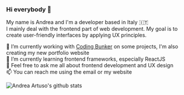### Hi everybody 👋

My name is Andrea and I'm a developer based in Italy 🇮🇹  
I mainly deal with the frontend part of web development. My goal is to create user-friendly interfaces by applying UX principles.

🔭 I’m currently working with [Coding Bunker](https://github.com/Coding-Bunker) on some projects, I'm also creating my new portfolio website  
🌱 I’m currently learning frontend frameworks, especially ReactJS  
💬 Feel free to ask me all about frontend development and UX design  
📫 You can reach me using the email or my website  


![Andrea Artuso's github stats](https://github-readme-stats.vercel.app/api?username=andrea-artuso)

<!--
**andrea-artuso/andrea-artuso** is a ✨ _special_ ✨ repository because its `README.md` (this file) appears on your GitHub profile.

Here are some ideas to get you started:

- 🔭 I’m currently working on ...
- 🌱 I’m currently learning ...
- 👯 I’m looking to collaborate on ...
- 🤔 I’m looking for help with ...
- 💬 Ask me about ...
- 📫 How to reach me: ...
- 😄 Pronouns: ...
- ⚡ Fun fact: ...
-->
